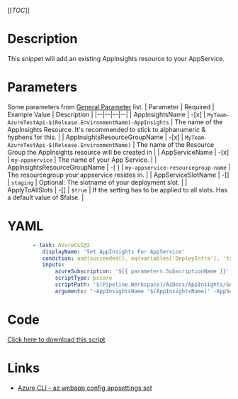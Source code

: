 [[_TOC_]]

# Description

This snippet will add an existing AppInsights resource to your AppService.

# Parameters

Some parameters from [General Parameter](/Azure/Azure-CLI-Snippets) list.
| Parameter | Required | Example Value | Description |
|--|--|--|--|
| AppInsightsName | -[x] | `MyTeam-AzureTestApi-$(Release.EnvironmentName)-AppInsights` | The name of the AppInsights Resource. It's recommended to stick to alphanumeric & hyphens for this. |
| AppInsightsResourceGroupName | -[x] | `MyTeam-AzureTestApi-$(Release.EnvironmentName)` | The name of the Resource Group the AppInsights resource will be created in |
| AppServiceName | -[x] | `my-appservice` | The name of your App Service. |
| AppInsightsResourceGroupName | -[ ] | `my-appservice-resourcegroup-name` | The resourcegroup your appservice resides in. |
| AppServiceSlotName | -[] | `staging` | Optional: The slotname of your deployment slot. |
| ApplyToAllSlots | -[] | `$true` | If the setting has to be applied to all slots. Has a default value of $false. |

# YAML

```yaml
        - task: AzureCLI@2
           displayName: 'Set AppInsights For AppService'
           condition: and(succeeded(), eq(variables['DeployInfra'], 'true'))
           inputs:
               azureSubscription: '${{ parameters.SubscriptionName }}'
               scriptType: pscore
               scriptPath: '$(Pipeline.Workspace)/AzDocs/AppInsights/Set-AppInsights-For-AppService.ps1'
               arguments: "-AppInsightsName '$(AppInsightsName)' -AppServiceName '$(AppServiceName)' -AppServiceResourceGroupName '$(AppServiceResourceGroupName)' -AppInsightsResourceGroupName '$(AppInsightsResourceGroupName)' -AppServiceSlotName '$(AppServiceSlotName)' -ApplyToAllSlots $(ApplyToAllSlots)"
```

# Code

[Click here to download this script](../../../../src/AppInsights/Set-AppInsights-For-AppService.ps1)

# Links

- [Azure CLI - az webapp config appsettings set](https://docs.microsoft.com/en-us/cli/azure/webapp/config/appsettings?view=azure-cli-latest)
